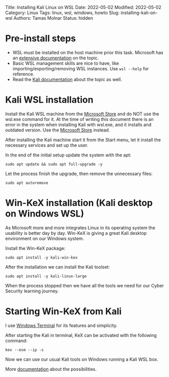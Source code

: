 Title: Installing Kali Linux on WSL
Date: 2022-05-02
Modified: 2022-05-02
Category: Linux
Tags: linux, wsl, windows, howto
Slug: installing-kali-on-wsl
Authors: Tamas Molnar
Status: hidden

# Pre-install steps

* WSL must be installed on the host machine prior this task. Microsoft has an [extensive documentation](https://docs.microsoft.com/en-us/windows/wsl/install) on the topic.
* Basic WSL management skills are nice to have, like importing/exporting/removing WSL instances. Use `wsl --help` for reference.
* Read the [Kali documentation](https://www.kali.org/get-kali/#kali-wsl) about the topic as well.

# Kali WSL installation

Install the Kali WSL machine from the [Microsoft Store](https://apps.microsoft.com/store/detail/kali-linux/9PKR34TNCV07?hl=en-us&gl=US) and do NOT use the wsl.exe command for it. At the time of writing this document there is an error in the system when installing Kali with wsl.exe, and it installs and outdated version. Use the [Microsoft Store](https://apps.microsoft.com/store/detail/kali-linux/9PKR34TNCV07?hl=en-us&gl=US) instead.

After installing the Kali machine start it from the Start menu, let it install the necessary services and set up the user.

In the end of the initial setup update the system with the apt:

```
sudo apt update && sudo apt full-upgrade -y
```

Let the process finish the upgrade, then remove the unnecessary files:

```
sudo apt autoremove
```

# Win-KeX installation (Kali desktop on Windows WSL)

As Microsoft more and more integrates Linux in its operating system the usability is better day by day.
Win-KeX is giving a great Kali desktop environment on our Windows system.

Install the Win-KeX package:

```
sudo apt install -y kali-win-kex
```

After the installation we can install the Kali toolset:

```
sudo apt install -y kali-linux-large
```

When the process stopped then we have all the tools we need for our Cyber Security learning journey.

# Starting Win-KeX from Kali

I use [Windows Terminal](https://apps.microsoft.com/store/detail/windows-terminal/9N0DX20HK701?hl=en-us&gl=US) for its features and simplicity. 

After starting the Kali in terminal, KeX can be activated with the following command:

```
kex --esm --ip -s
```

Now we can use our usual Kali tools on Windows running a Kali WSL box.

More [documentation](https://www.kali.org/docs/wsl/win-kex/) about the possibilities.